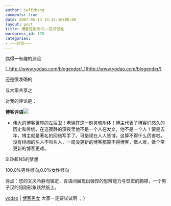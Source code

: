 ```yaml
---
author: jeffzhang
comments: true
date: 2007-05-13 14:34:16+00:00
layout: post
title: 博客性别测试——包试包准
wordpress_id: 178
categories:
- ———讨论———
---
```


偶得一有趣的测验

[_http://www.yodao.com/blogender/_](http://www.yodao.com/blogender/)

还是很准确的

与大家共享之

对我的评论是：

**博客评语**![](http://simg.sinajs.cn/blog7style/images/common/sg_trans.gif)

  * 伟大的博客世界的左后卫！老徐在这一刻灵魂附体！博主代表了博客们悠久的历史和传统，在这寂静的深夜里他不是一个人在发文，他不是一个人！要是去年，博主就是著名的网络写手了。可惜现在人人皆博，这算不得什么厉害啦。没有绯闻的名人不叫名人，一周没更新的博客那算不得博客，做人难，做个常更新的博客更难。

SIEMENS的梦想

100.0%男性倾向,0.0%女性倾向

评点：您的文风冷静而镇定，言语间展现出强悍的思辨能力与恢宏的胸襟，一个男子汉的阳刚形象跃然纸上。

[yodao](http://www.yodao.com/) | [博客男女](http://www.yodao.com/blogender/)
大家一定要试试啊 ；〉
